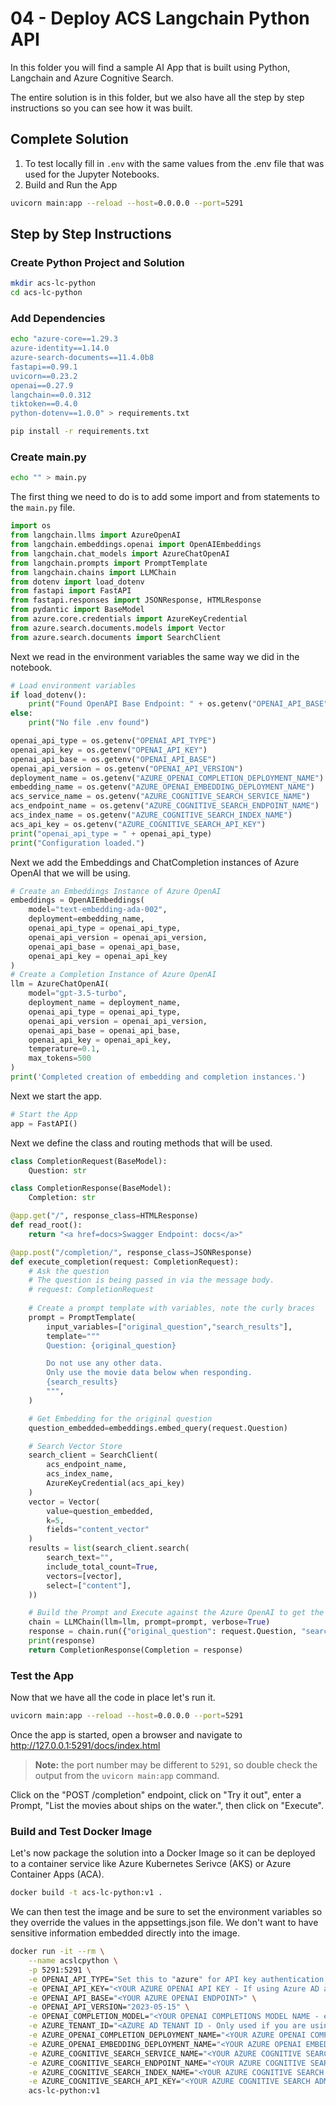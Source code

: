 # 04 - Deploy ACS Langchain Python API

In this folder you will find a sample AI App that is built using Python, Langchain and Azure Cognitive Search.

The entire solution is in this folder, but we also have all the step by step instructions so you can see how it was built.

## Complete Solution

1. To test locally fill in `.env` with the same values from the .env file that was used for the Jupyter Notebooks.
2. Build and Run the App

```bash
uvicorn main:app --reload --host=0.0.0.0 --port=5291
```

## Step by Step Instructions

### Create Python Project and Solution

```bash
mkdir acs-lc-python
cd acs-lc-python
```

### Add Dependencies

```bash
echo "azure-core==1.29.3
azure-identity==1.14.0
azure-search-documents==11.4.0b8
fastapi==0.99.1
uvicorn==0.23.2
openai==0.27.9
langchain==0.0.312
tiktoken==0.4.0
python-dotenv==1.0.0" > requirements.txt
```

```bash
pip install -r requirements.txt
```

### Create main.py

```bash
echo "" > main.py
```

The first thing we need to do is to add some import and from statements to the `main.py` file.

```python
import os
from langchain.llms import AzureOpenAI
from langchain.embeddings.openai import OpenAIEmbeddings
from langchain.chat_models import AzureChatOpenAI
from langchain.prompts import PromptTemplate
from langchain.chains import LLMChain
from dotenv import load_dotenv
from fastapi import FastAPI
from fastapi.responses import JSONResponse, HTMLResponse
from pydantic import BaseModel
from azure.core.credentials import AzureKeyCredential
from azure.search.documents.models import Vector
from azure.search.documents import SearchClient
```

Next we read in the environment variables the same way we did in the notebook.

```python
# Load environment variables
if load_dotenv():
    print("Found OpenAPI Base Endpoint: " + os.getenv("OPENAI_API_BASE"))
else: 
    print("No file .env found")

openai_api_type = os.getenv("OPENAI_API_TYPE")
openai_api_key = os.getenv("OPENAI_API_KEY")
openai_api_base = os.getenv("OPENAI_API_BASE")
openai_api_version = os.getenv("OPENAI_API_VERSION")
deployment_name = os.getenv("AZURE_OPENAI_COMPLETION_DEPLOYMENT_NAME")
embedding_name = os.getenv("AZURE_OPENAI_EMBEDDING_DEPLOYMENT_NAME")
acs_service_name = os.getenv("AZURE_COGNITIVE_SEARCH_SERVICE_NAME")
acs_endpoint_name = os.getenv("AZURE_COGNITIVE_SEARCH_ENDPOINT_NAME")
acs_index_name = os.getenv("AZURE_COGNITIVE_SEARCH_INDEX_NAME")
acs_api_key = os.getenv("AZURE_COGNITIVE_SEARCH_API_KEY")
print("openai_api_type = " + openai_api_type)
print("Configuration loaded.")
```

Next we add the Embeddings and ChatCompletion instances of Azure OpenAI that we will be using.

```python
# Create an Embeddings Instance of Azure OpenAI
embeddings = OpenAIEmbeddings(
    model="text-embedding-ada-002",
    deployment=embedding_name,
    openai_api_type = openai_api_type,
    openai_api_version = openai_api_version,
    openai_api_base = openai_api_base,
    openai_api_key = openai_api_key
)
# Create a Completion Instance of Azure OpenAI
llm = AzureChatOpenAI(
    model="gpt-3.5-turbo",
    deployment_name = deployment_name,
    openai_api_type = openai_api_type,
    openai_api_version = openai_api_version,
    openai_api_base = openai_api_base,
    openai_api_key = openai_api_key,
    temperature=0.1,
    max_tokens=500
)
print('Completed creation of embedding and completion instances.')
```

Next we start the app.

```python
# Start the App
app = FastAPI()
```

Next we define the class and routing methods that will be used.

```python
class CompletionRequest(BaseModel):
    Question: str

class CompletionResponse(BaseModel):
    Completion: str

@app.get("/", response_class=HTMLResponse)
def read_root():
    return "<a href=docs>Swagger Endpoint: docs</a>"

@app.post("/completion/", response_class=JSONResponse)
def execute_completion(request: CompletionRequest):
    # Ask the question
    # The question is being passed in via the message body.
    # request: CompletionRequest
    
    # Create a prompt template with variables, note the curly braces
    prompt = PromptTemplate(
        input_variables=["original_question","search_results"],
        template="""
        Question: {original_question}

        Do not use any other data.
        Only use the movie data below when responding.
        {search_results}
        """,
    )

    # Get Embedding for the original question
    question_embedded=embeddings.embed_query(request.Question)

    # Search Vector Store
    search_client = SearchClient(
        acs_endpoint_name,
        acs_index_name,
        AzureKeyCredential(acs_api_key)
    )
    vector = Vector(
        value=question_embedded,
        k=5,
        fields="content_vector"
    )
    results = list(search_client.search(
        search_text="",
        include_total_count=True,
        vectors=[vector],
        select=["content"],
    ))

    # Build the Prompt and Execute against the Azure OpenAI to get the completion
    chain = LLMChain(llm=llm, prompt=prompt, verbose=True)
    response = chain.run({"original_question": request.Question, "search_results": results})
    print(response)
    return CompletionResponse(Completion = response)
```

### Test the App

Now that we have all the code in place let's run it.

```bash
uvicorn main:app --reload --host=0.0.0.0 --port=5291
```

Once the app is started, open a browser and navigate to http://127.0.0.1:5291/docs/index.html
>**Note:** the port number may be different to `5291`, so double check the output from the `uvicorn main:app` command.

Click on the "POST /completion" endpoint, click on "Try it out", enter a Prompt, "List the movies about ships on the water.", then click on "Execute".

### Build and Test Docker Image

Let's now package the solution into a Docker Image so it can be deployed to a container service like Azure Kubernetes Serivce (AKS) or Azure Container Apps (ACA).

```bash
docker build -t acs-lc-python:v1 .
```

We can then test the image and be sure to set the environment variables so they override the values in the appsettings.json file. We don't want to have sensitive information embedded directly into the image.

```bash
docker run -it --rm \
    --name acslcpython \
    -p 5291:5291 \
    -e OPENAI_API_TYPE="Set this to "azure" for API key authentication or "azure_ad" for Azure AD authentication>", \
    -e OPENAI_API_KEY="<YOUR AZURE OPENAI API KEY - If using Azure AD auth, this can be left empty>" \
    -e OPENAI_API_BASE="<YOUR AZURE OPENAI ENDPOINT>" \
    -e OPENAI_API_VERSION="2023-05-15" \
    -e OPENAI_COMPLETION_MODEL="<YOUR OPENAI COMPLETIONS MODEL NAME - e.g. gpt-35-turbo>" \
    -e AZURE_TENANT_ID="<AZURE AD TENANT ID - Only used if you are using Azure AD to authentication>" \
    -e AZURE_OPENAI_COMPLETION_DEPLOYMENT_NAME="<YOUR AZURE OPENAI COMPLETIONS DEPLOYMENT NAME - e.g. gpt-35-turbo>" \
    -e AZURE_OPENAI_EMBEDDING_DEPLOYMENT_NAME="<YOUR AZURE OPENAI EMBEDDINGS DEPLOYMENT NAME - e.g. text-embedding-ada-002>" \
    -e AZURE_COGNITIVE_SEARCH_SERVICE_NAME="<YOUR AZURE COGNITIVE SEARCH SERVICE NAME - e.g. cognitive-search-service>" \
    -e AZURE_COGNITIVE_SEARCH_ENDPOINT_NAME="<YOUR AZURE COGNITIVE SEARCH ENDPOINT NAME - e.g. https://cognitive-search-service.search.windows.net" \
    -e AZURE_COGNITIVE_SEARCH_INDEX_NAME="<YOUR AZURE COGNITIVE SEARCH INDEX NAME - e.g. cognitive-search-index>" \
    -e AZURE_COGNITIVE_SEARCH_API_KEY="<YOUR AZURE COGNITIVE SEARCH ADMIN API KEY - e.g. cognitive-search-admin-api-key>" \
    acs-lc-python:v1
```